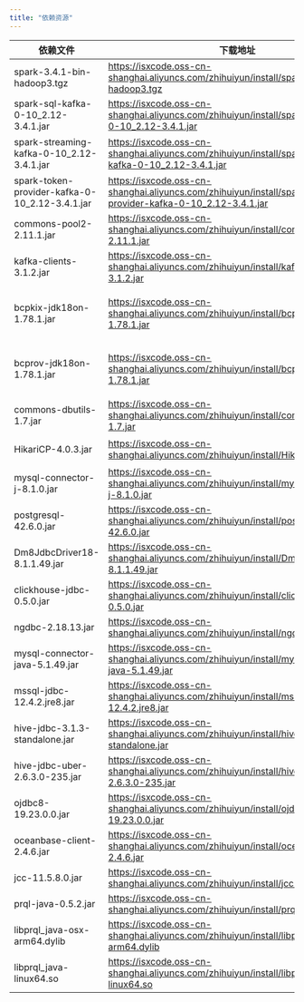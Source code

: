 ```yaml
---
title: "依赖资源"
---
```


| 依赖文件                                           | 下载地址                                                                                                           | 说明                    |
|------------------------------------------------|----------------------------------------------------------------------------------------------------------------|-----------------------|
| spark-3.4.1-bin-hadoop3.tgz                    | https://isxcode.oss-cn-shanghai.aliyuncs.com/zhihuiyun/install/spark-3.4.1-bin-hadoop3.tgz                    | spark服务安装包            
| spark-sql-kafka-0-10_2.12-3.4.1.jar            | https://isxcode.oss-cn-shanghai.aliyuncs.com/zhihuiyun/install/spark-sql-kafka-0-10_2.12-3.4.1.jar            | spark-kafka驱动         
| spark-streaming-kafka-0-10_2.12-3.4.1.jar      | https://isxcode.oss-cn-shanghai.aliyuncs.com/zhihuiyun/install/spark-streaming-kafka-0-10_2.12-3.4.1.jar      | spark-streaming驱动     
| spark-token-provider-kafka-0-10_2.12-3.4.1.jar | https://isxcode.oss-cn-shanghai.aliyuncs.com/zhihuiyun/install/spark-token-provider-kafka-0-10_2.12-3.4.1.jar | kafka-token驱动         
| commons-pool2-2.11.1.jar                       | https://isxcode.oss-cn-shanghai.aliyuncs.com/zhihuiyun/install/commons-pool2-2.11.1.jar                       |
| kafka-clients-3.1.2.jar                        | https://isxcode.oss-cn-shanghai.aliyuncs.com/zhihuiyun/install/kafka-clients-3.1.2.jar                        | kafka客户端驱动            
| bcpkix-jdk18on-1.78.1.jar                      | https://isxcode.oss-cn-shanghai.aliyuncs.com/zhihuiyun/install/bcpkix-jdk18on-1.78.1.jar                      | bcpkix加密，用于提交到rancher 
| bcprov-jdk18on-1.78.1.jar                      | https://isxcode.oss-cn-shanghai.aliyuncs.com/zhihuiyun/install/bcprov-jdk18on-1.78.1.jar                      | bcprov加密，用于提交到rancher 
| commons-dbutils-1.7.jar                        | https://isxcode.oss-cn-shanghai.aliyuncs.com/zhihuiyun/install/commons-dbutils-1.7.jar                        | db解析工具集               
| HikariCP-4.0.3.jar                             | https://isxcode.oss-cn-shanghai.aliyuncs.com/zhihuiyun/install/HikariCP-4.0.3.jar                             | Hikari连接池             
| mysql-connector-j-8.1.0.jar                    | https://isxcode.oss-cn-shanghai.aliyuncs.com/zhihuiyun/install/mysql-connector-j-8.1.0.jar                    | mysql驱动               
| postgresql-42.6.0.jar                          | https://isxcode.oss-cn-shanghai.aliyuncs.com/zhihuiyun/install/postgresql-42.6.0.jar                          | postgresql驱动          
| Dm8JdbcDriver18-8.1.1.49.jar                   | https://isxcode.oss-cn-shanghai.aliyuncs.com/zhihuiyun/install/Dm8JdbcDriver18-8.1.1.49.jar                   | 达梦驱动                  
| clickhouse-jdbc-0.5.0.jar                      | https://isxcode.oss-cn-shanghai.aliyuncs.com/zhihuiyun/install/clickhouse-jdbc-0.5.0.jar                      | clickhouse驱动          
| ngdbc-2.18.13.jar                              | https://isxcode.oss-cn-shanghai.aliyuncs.com/zhihuiyun/install/ngdbc-2.18.13.jar                              |
| mysql-connector-java-5.1.49.jar                | https://isxcode.oss-cn-shanghai.aliyuncs.com/zhihuiyun/install/mysql-connector-java-5.1.49.jar                | mysql5驱动              
| mssql-jdbc-12.4.2.jre8.jar                     | https://isxcode.oss-cn-shanghai.aliyuncs.com/zhihuiyun/install/mssql-jdbc-12.4.2.jre8.jar                     | sqlServer驱动           
| hive-jdbc-3.1.3-standalone.jar                 | https://isxcode.oss-cn-shanghai.aliyuncs.com/zhihuiyun/install/hive-jdbc-3.1.3-standalone.jar                 | hive3驱动               
| hive-jdbc-uber-2.6.3.0-235.jar                 | https://isxcode.oss-cn-shanghai.aliyuncs.com/zhihuiyun/install/hive-jdbc-uber-2.6.3.0-235.jar                 | hive2驱动               
| ojdbc8-19.23.0.0.jar                           | https://isxcode.oss-cn-shanghai.aliyuncs.com/zhihuiyun/install/ojdbc8-19.23.0.0.jar                           | oracle驱动              
| oceanbase-client-2.4.6.jar                     | https://isxcode.oss-cn-shanghai.aliyuncs.com/zhihuiyun/install/oceanbase-client-2.4.6.jar                     | oceanbase驱动           
| jcc-11.5.8.0.jar                               | https://isxcode.oss-cn-shanghai.aliyuncs.com/zhihuiyun/install/jcc-11.5.8.0.jar                               | jcc驱动                 
| prql-java-0.5.2.jar                            | https://isxcode.oss-cn-shanghai.aliyuncs.com/zhihuiyun/install/prql-java-0.5.2.jar                            | prql依赖                
| libprql_java-osx-arm64.dylib                   | https://isxcode.oss-cn-shanghai.aliyuncs.com/zhihuiyun/install/libprql_java-osx-arm64.dylib                   | prql mac 动态库          
| libprql_java-linux64.so                        | https://isxcode.oss-cn-shanghai.aliyuncs.com/zhihuiyun/install/libprql_java-linux64.so                        | prql linux 动态库        
